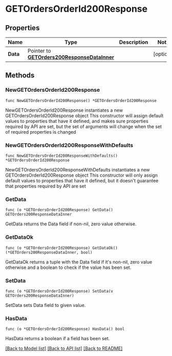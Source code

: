 # GETOrdersOrderId200Response

## Properties

Name | Type | Description | Notes
------------ | ------------- | ------------- | -------------
**Data** | Pointer to [**GETOrders200ResponseDataInner**](GETOrders200ResponseDataInner.md) |  | [optional] 

## Methods

### NewGETOrdersOrderId200Response

`func NewGETOrdersOrderId200Response() *GETOrdersOrderId200Response`

NewGETOrdersOrderId200Response instantiates a new GETOrdersOrderId200Response object
This constructor will assign default values to properties that have it defined,
and makes sure properties required by API are set, but the set of arguments
will change when the set of required properties is changed

### NewGETOrdersOrderId200ResponseWithDefaults

`func NewGETOrdersOrderId200ResponseWithDefaults() *GETOrdersOrderId200Response`

NewGETOrdersOrderId200ResponseWithDefaults instantiates a new GETOrdersOrderId200Response object
This constructor will only assign default values to properties that have it defined,
but it doesn't guarantee that properties required by API are set

### GetData

`func (o *GETOrdersOrderId200Response) GetData() GETOrders200ResponseDataInner`

GetData returns the Data field if non-nil, zero value otherwise.

### GetDataOk

`func (o *GETOrdersOrderId200Response) GetDataOk() (*GETOrders200ResponseDataInner, bool)`

GetDataOk returns a tuple with the Data field if it's non-nil, zero value otherwise
and a boolean to check if the value has been set.

### SetData

`func (o *GETOrdersOrderId200Response) SetData(v GETOrders200ResponseDataInner)`

SetData sets Data field to given value.

### HasData

`func (o *GETOrdersOrderId200Response) HasData() bool`

HasData returns a boolean if a field has been set.


[[Back to Model list]](../README.md#documentation-for-models) [[Back to API list]](../README.md#documentation-for-api-endpoints) [[Back to README]](../README.md)


